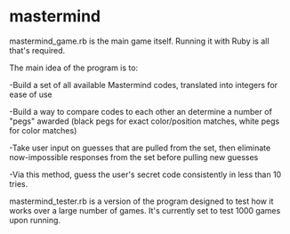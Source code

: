 mastermind
==========

mastermind_game.rb is the main game itself. Running it with Ruby is all that's required.

The main idea of the program is to:

-Build a set of all available Mastermind codes, translated into integers for ease of use

-Build a way to compare codes to each other an determine a number of "pegs" awarded (black pegs for exact color/position matches, white pegs for color matches)

-Take user input on guesses that are pulled from the set, then eliminate now-impossible responses from the set before pulling new guesses

-Via this method, guess the user's secret code consistently in less than 10 tries.

mastermind_tester.rb is a version of the program designed to test how it works over a large number of games. It's currently set to test 1000 games upon running.
